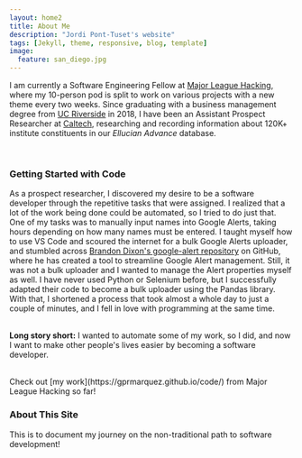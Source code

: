 ```yaml
---
layout: home2
title: About Me
description: "Jordi Pont-Tuset's website"
tags: [Jekyll, theme, responsive, blog, template]
image:
  feature: san_diego.jpg
---
```


I am currently a Software Engineering Fellow at <a href="https://fellowship.mlh.io/" target="_blank">Major League Hacking</a>, where my 10-person pod is split to work on various projects with a new theme every two weeks. Since graduating with a business management degree from <a href="https://business.ucr.edu/" target="_blank">UC Riverside</a> in 2018, I have been an Assistant Prospect Researcher at <a href="https://breakthrough.caltech.edu/" target="_blank">Caltech</a>, researching and recording information about 120K+ institute constituents in our _Ellucian Advance_ database.

<br />
<h3>Getting Started with Code</h3>
As a prospect researcher, I discovered my desire to be a software developer through the repetitive tasks that were assigned. I realized that a lot of the work being done could be automated, so I tried to do just that. One of my tasks was to manually input names into Google Alerts, taking hours depending on how many names must be entered. I taught myself how to use VS Code and scoured the internet for a bulk Google Alerts uploader, and stumbled across <a href="https://github.com/9b/google-alerts" target="_blank">Brandon Dixon's google-alert repository</a> on GitHub, where he has created a tool to streamline Google Alert management. Still, it was not a bulk uploader and I wanted to manage the Alert properties myself as well. I have never used Python or Selenium before, but I successfully adapted their code to become a bulk uploader using the Pandas library. With that, I shortened a process that took almost a whole day to just a couple of minutes, and I fell in love with programming at the same time. 
<br /><br />

**Long story short:** I wanted to automate some of my work, so I did, and now I want to make other people's lives easier by becoming a software developer.

<br />
Check out [my work](https://gprmarquez.github.io/code/) from Major League Hacking so far!

<h3>About This Site</h3>
This is to document my journey on the non-traditional path to software development!
